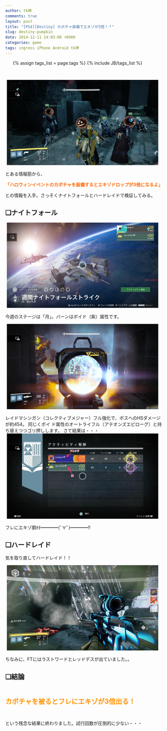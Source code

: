```yaml
---
author: tk神
comments: true
layout: post
title: "[PS4][Destiny] カボチャ装備でエキゾが3倍！？"
slug: destiny-pumpkin
date: 2014-12-11 14:03:08 +0900
categories: game
tags: ingress iPhone Android tk神
---
```


<!-- more -->
  <ul class="tag_box inline" style="list-style:none">
    {% assign tags_list = page.tags %}
    {% include JB/tags_list %}
  </ul>
  <br/ >

<!-- ここまでテンプレ -->

<a  href="/img/12/11/35143a9f.png" title="1" target="_blank"><img  src="/img/12/11/35143a9f-s.png" width="480" height="270" border="0" alt="1" hspace="5" class="pict"></a><br />
<p>とある情報筋から、</p>
<p><span  style="color: rgb(255, 102, 0);"><strong>「ハロウィンイベントのカボチャを装備するとエキゾドロップが3倍になるよ」</strong></span></p>
<p>との情報を入手。さっそくナイトフォールとハードレイドで検証してみる。</p>
<!--more-->
<p><!-- more --></p>
<h2><strong>❏ナイトフォール</strong></h2>
<a  href="/img/12/11/8eb9fd41.png" title="2" target="_blank"><img  src="/img/12/11/8eb9fd41-s.png" width="480" height="270" border="0" alt="2" hspace="5" class="pict"></a><br />
<p>今週のステージは「月」。バーンはボイド（紫）属性です。</p> 
<a  href="/img/12/11/5b249b2b.jpg" title="3" target="_blank"><img  src="/img/12/11/5b249b2b-s.jpg" width="480" height="270" border="0" alt="3" hspace="5" class="pict"></a><br />
<p>レイドマシンガン（コレクティブメジャー）フル強化で、ボスへのHSダメージが約454。 同じくボイ
ド属性のオートライフル（アテオンズエピローグ）と持ち替えつつゴリ押しします。 さて結果は・・・ 
<a  href="/img/12/11/c08f8168.png" title="4" target="_blank">
<img  src="/img/12/11/c08f8168-s.png" width="480" height="270" border="0" alt="4" hspace="5" class="pict"></a><br />
</p>フレにエキゾ胴ｷﾀ━━━━(ﾟ∀ﾟ)━━━━!!<br />
<h2><strong>❏ハードレイド</strong></h2>
<p>気を取り直してハードレイド！！</p>
<a  href="/img/12/11/533dc12d.jpg" title="5" target="_blank"><img  src="/img/12/11/533dc12d-s.jpg" width="480" height="270" border="0" alt="5" hspace="5" class="pict"></a><br />
<p>ちなみに、FTにはラストワードとレッドデスが出ていました。。</p>
<h2><strong>❏結論</strong></h2>
<p>&nbsp;</p>
<p><span  style="font-size: 150%;"><strong><span  style="color: rgb(255, 147, 0);">カボチャを被るとフレにエキゾが3倍出る！</span></strong></span></p>
<p>&nbsp;</p>
<p>という残念な結果に終わりました。試行回数が圧倒的に少ない・・・</p>

